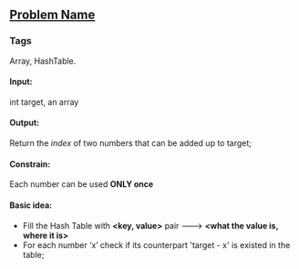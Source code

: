 ## [Problem Name](https:link/to/the/problem)
### Tags
Array, HashTable.  
#### Input: 
int target, an array
#### Output: 
Return the _index_ of two numbers that can be added up to target;
#### Constrain: 
Each number can be used __ONLY once__
#### Basic idea:
* Fill the Hash Table with __<key, value>__ pair ---> __<what the value is, where it is>__
* For each number ‘x’ check if its counterpart 'target - x' is existed in the table;
